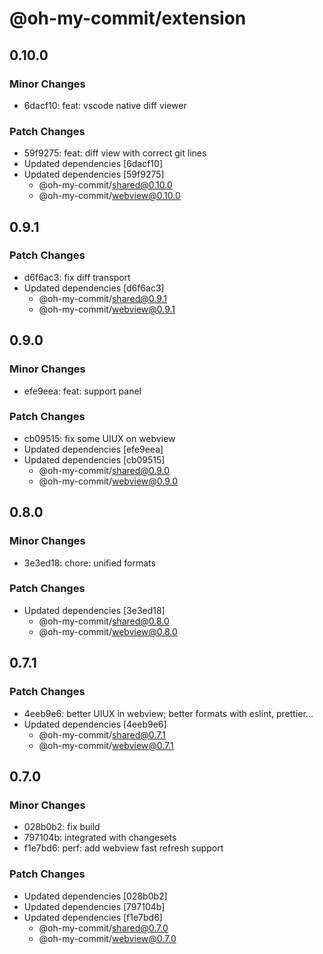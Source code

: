 # @oh-my-commit/extension

## 0.10.0

### Minor Changes

- 6dacf10: feat: vscode native diff viewer

### Patch Changes

- 59f9275: feat: diff view with correct git lines
- Updated dependencies [6dacf10]
- Updated dependencies [59f9275]
  - @oh-my-commit/shared@0.10.0
  - @oh-my-commit/webview@0.10.0

## 0.9.1

### Patch Changes

- d6f6ac3: fix diff transport
- Updated dependencies [d6f6ac3]
  - @oh-my-commit/shared@0.9.1
  - @oh-my-commit/webview@0.9.1

## 0.9.0

### Minor Changes

- efe9eea: feat: support panel

### Patch Changes

- cb09515: fix some UIUX on webview
- Updated dependencies [efe9eea]
- Updated dependencies [cb09515]
  - @oh-my-commit/shared@0.9.0
  - @oh-my-commit/webview@0.9.0

## 0.8.0

### Minor Changes

- 3e3ed18: chore: unified formats

### Patch Changes

- Updated dependencies [3e3ed18]
  - @oh-my-commit/shared@0.8.0
  - @oh-my-commit/webview@0.8.0

## 0.7.1

### Patch Changes

- 4eeb9e6: better UIUX in webview; better formats with eslint, prettier...
- Updated dependencies [4eeb9e6]
  - @oh-my-commit/shared@0.7.1
  - @oh-my-commit/webview@0.7.1

## 0.7.0

### Minor Changes

- 028b0b2: fix build
- 797104b: integrated with changesets
- f1e7bd6: perf: add webview fast refresh support

### Patch Changes

- Updated dependencies [028b0b2]
- Updated dependencies [797104b]
- Updated dependencies [f1e7bd6]
  - @oh-my-commit/shared@0.7.0
  - @oh-my-commit/webview@0.7.0
